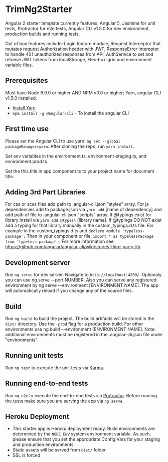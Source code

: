 # TrimNg2Starter

Angular 2 starter template currently features: Angular 5, Jasmine for unit tests, Protractor for e2e tests, Angular CLI v1.5.0 for dev environment, production builds and running tests.

Out of box features include: Login feature module, Request Interceptor that mutates request Authorization header with JWT, ResponseError Intereptor to handle 401 unauthorized responses from API, AuthService to set and retrieve JWT tokens from localStorage, Flex-box-grid and environment variable files.

## Prerequisites

Must have Node 6.9.0 or higher AND NPM v3.0 or higher; Yarn, angular CLI v1.5.0
installed.

* [Install Yarn](https://yarnpkg.com/en/docs/install)
* `npm install -g @angular/cli` - To install the angular CLI

## First time use

Please set the Angular CLI to use yarn: `ng set --global packageManager=yarn`.
After cloning the repo, run `yarn install`.

Set env variables in the environment.ts, environment-staging.ts, and evnironment.prod.ts

Set the this.title in app.component.ts to your project name for document title.

## Adding 3rd Part Libraries

For css or scss files add path to .angular-cli.json "styles" array. For js dependencies add to package.json via `yarn add` [name of dependency] and add path of file to .angular-cli.json "scripts" array.  If @typings exist for library install via `yarn add @types\` [library name].  If @typings DO NOT exist add a typing for that library manually in the custom_typings.d.ts file. For example in the custom_typings.d.ts add `declare module 'typeless-package';` Then in your component or file, `import * as typelessPackage from 'typeless-package';`. For more information see https://github.com/angular/angular-cli/wiki/stories-third-party-lib.

## Development server

Run `ng serve` for dev server. Navigate to `http://localhost:4200/`. 
Optionaly you can use ng serve --port NUMBER.  Also you can serve any registered environment by ng serve --environment [ENVIRONMENT NAME]. The app will automatically reload if you change any of the source files.

## Build

Run `ng build` to build the project. The build artifacts will be stored in the `dist/` directory. Use the `-prod` flag for a production build. For other environments use ng build --environment [ENVIRONMENT NAME]. Note: additional environments must be registered in the .angular-cli.json file under "environments".

## Running unit tests

Run `ng test` to execute the unit tests via [Karma](https://karma-runner.github.io).

## Running end-to-end tests

Run `ng e2e` to execute the end-to-end tests via [Protractor](http://www.protractortest.org/).
Before running the tests make sure you are serving the app via `ng serve`.

## Heroku Deployment

* This starter app is Heroku deployment ready. Build environments are determined
  by the `NODE_ENV` system environment variable.  As such, please ensure that
  you set the appropriate Config Vars for your staging and production
  environments.
* Static assets will be served from `dist/` folder
* SSL is forced
